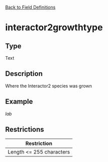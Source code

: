 [Back to Field Definitions](../../field_definition_overview)
# interactor2growthtype

## Type
Text

## Description


Where the Interactor2 species was grown
## Example
*lab*

## Restrictions
| Restriction |
| :---------: |
| Length <= 255 characters |

